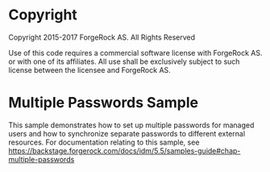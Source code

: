 Copyright
=============
Copyright 2015-2017 ForgeRock AS. All Rights Reserved

Use of this code requires a commercial software license with ForgeRock AS.
or with one of its affiliates. All use shall be exclusively subject
to such license between the licensee and ForgeRock AS.

Multiple Passwords Sample
=========================

This sample demonstrates how to set up multiple passwords for managed users and how to synchronize
separate passwords to different external resources. For documentation relating to this sample, see
https://backstage.forgerock.com/docs/idm/5.5/samples-guide#chap-multiple-passwords
